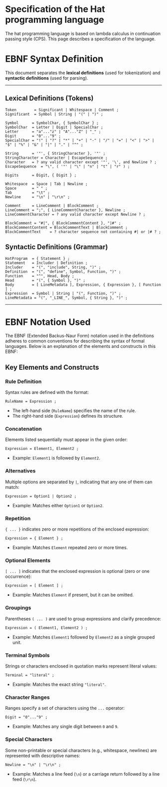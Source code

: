 # Specification of the Hat programming language

The hat programming language is based on lambda calculus in continuation passing style (CPS).
This page describes a specification of the language.

# EBNF Syntax Definition

This document separates the **lexical definitions** (used for tokenization) and **syntactic definitions** (used for parsing).

---

## Lexical Definitions (Tokens)

```ebnf
Token        = Significant | Whitespace | Comment ;
Significant  = Symbol | String | "(" | ")" ;

Symbol      = SymbolChar, { SymbolChar } ;
SymbolChar  = Letter | Digit | SpecialChar ;
Letter      = "a"..."z" | "A"..."Z" | "_" ;
Digit       = "0"..."9" ;
SpecialChar = "!" | "?" | "*" | "+" | "-" | "/" | "=" | "<" | ">" | "$" | "%" | "&" | "|" | "." | "^" ;

String      = '"', { StringCharacter }, '"' ;
StringCharacter = Character | EscapeSequence ;
Character   = ? any valid character except '"', '\', and Newline ? ;
EscapeSequence  = "\", ( '"' | "\" | "n" | "t" | "r" ) ;

Digits      = Digit, { Digit } ;

Whitespace  = Space | Tab | Newline ;
Space       = " " ;
Tab         = "\t" ;
Newline     = "\n" | "\r\n" ;

Comment     = LineComment | BlockComment ;
LineComment = ";", { LineCommentCharacter }, Newline ;
LineCommentCharacter = ? any valid character except Newline ? ;

BlockComment = "#|", { BlockCommentContent }, "|#" ;
BlockCommentContent = BlockCommentText | BlockComment ;
BlockCommentText    = ? character sequence not containing #| or |# ? ;
```

## Syntactic Definitions (Grammar)

```ebnf
HatProgram  = { Statement } ;
Statement   = Includer | Definition ;
Includer    = "(", "include", String, ")" ;
Definition  = "(", "define", Symbol, Function, ")" ;
Function    = "^", Head, Body ;
Head        = "(", { Symbol }, ")" ;
Body        = [ LineMetadata ], Expression, { Expression }, [ Function ] ;
Expression  = Symbol | String | "(", Function, ")" ;
LineMetadata = "(", "_LINE_", Symbol, { String }, ")" ;
```

---

# EBNF Notation Used

The EBNF (Extended Backus-Naur Form) notation used in the definitions adheres to common conventions for describing the syntax of formal languages.
Below is an explanation of the elements and constructs in this EBNF:

## Key Elements and Constructs

### Rule Definition

Syntax rules are defined with the format:

```ebnf
RuleName = Expression ;
```

- The left-hand side (`RuleName`) specifies the name of the rule.
- The right-hand side (`Expression`) defines its structure.

### Concatenation

Elements listed sequentially must appear in the given order:

```ebnf
Expression = Element1, Element2 ;
```

- Example: `Element1` is followed by `Element2`.

### Alternatives

Multiple options are separated by `|`, indicating that any one of them can match:

```ebnf
Expression = Option1 | Option2 ;
```

- Example: Matches either `Option1` or `Option2`.

### Repetition

`{ ... }` indicates zero or more repetitions of the enclosed expression:

```ebnf
Expression = { Element } ;
```

- Example: Matches `Element` repeated zero or more times.

### Optional Elements

`[ ... ]` indicates that the enclosed expression is optional (zero or one occurrence):

```ebnf
Expression = [ Element ] ;
```

- Example: Matches `Element` if present, but it can be omitted.

### Groupings

Parentheses `( ... )` are used to group expressions and clarify precedence:

```ebnf
Expression = ( Element1, Element2 ) ;
```

- Example: Matches `Element1` followed by `Element2` as a single grouped unit.

### Terminal Symbols

Strings or characters enclosed in quotation marks represent literal values:

```ebnf
Terminal = "literal" ;
```

- Example: Matches the exact string `"literal"`.

### Character Ranges

Ranges specify a set of characters using the `...` operator:

```ebnf
Digit = "0"..."9" ;
```

- Example: Matches any single digit between `0` and `9`.

### Special Characters

Some non-printable or special characters (e.g., whitespace, newlines) are represented with descriptive names:

```ebnf
Newline = "\n" | "\r\n" ;
```

- Example: Matches a line feed (`\n`) or a carriage return followed by a line feed (`\r\n`).
